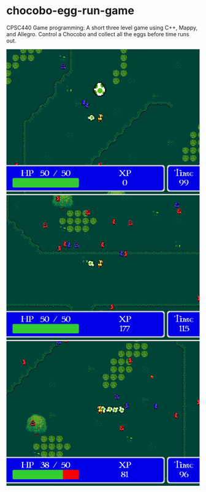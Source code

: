 # chocobo-egg-run-game
CPSC440 Game programming: A short three level game using C++, Mappy, and Allegro. Control a Chocobo and collect all the eggs before time runs out. 

![01](screenshots/sc-01.png)
![02](screenshots/sc-02.png)
![03](screenshots/sc-03.png)

